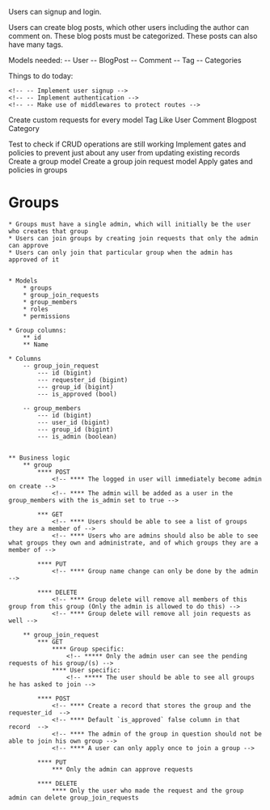 Users can signup and login.

Users can create blog posts, which other users including the author can comment on.
These blog posts must be categorized. These posts can also have many tags. 


Models needed:
    -- User
    -- BlogPost
    -- Comment
    -- Tag
    -- Categories


Things to do today:

    <!-- -- Implement user signup -->
    <!-- -- Implement authentication -->
    <!-- -- Make use of middlewares to protect routes -->


Create custom requests for every model
    Tag
    Like
    User
    Comment
    Blogpost
    Category

Test to check if CRUD operations are still working
Implement gates and policies to prevent just about any user from updating existing records
Create a group model
Create a group join request model
Apply gates and policies in groups


# Groups
    * Groups must have a single admin, which will initially be the user who creates that group
    * Users can join groups by creating join requests that only the admin can approve
    * Users can only join that particular group when the admin has approved of it


    * Models
        * groups
        * group_join_requests
        * group_members
        * roles
        * permissions
    
    * Group columns:
        ** id
        ** Name

    * Columns
        -- group_join_request
            --- id (bigint)
            --- requester_id (bigint)
            --- group_id (bigint)
            --- is_approved (bool)

        -- group_members
            --- id (bigint)
            --- user_id (bigint)
            --- group_id (bigint)
            --- is_admin (boolean)


    ** Business logic
        ** group
            **** POST
                <!-- **** The logged in user will immediately become admin on create -->
                <!-- **** The admin will be added as a user in the group_members with the is_admin set to true -->

            *** GET
                <!-- **** Users should be able to see a list of groups they are a member of -->
                <!-- **** Users who are admins should also be able to see what groups they own and administrate, and of which groups they are a member of -->

            **** PUT
                <!-- **** Group name change can only be done by the admin -->

            **** DELETE
                <!-- **** Group delete will remove all members of this group from this group (Only the admin is allowed to do this) -->
                <!-- **** Group delete will remove all join requests as well -->

        ** group_join_request
            *** GET
                **** Group specific:
                    <!-- ***** Only the admin user can see the pending requests of his group/(s) -->
                **** User specific:
                    <!-- ***** The user should be able to see all groups he has asked to join -->

            **** POST
                <!-- **** Create a record that stores the group and the requester_id  -->
                <!-- **** Default `is_approved` false column in that record  -->
                <!-- **** The admin of the group in question should not be able to join his own group -->
                <!-- **** A user can only apply once to join a group -->

            **** PUT
                *** Only the admin can approve requests

            **** DELETE
                **** Only the user who made the request and the group admin can delete group_join_requests

